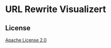 URL Rewrite Visualizert
================

## License

[Apache License 2.0](https://github.com/shibayan/url-rewrite-visualizer/blob/master/LICENSE)